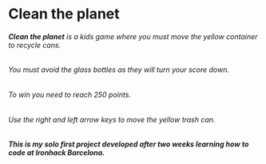 # Clean the planet

###### **Clean the planet** is a kids game where you must move the yellow container to recycle cans. 
###### You must avoid the glass bottles as they will turn your score down. 
###### To win you need to reach 250 points. 

###### Use the right and left arrow keys to move the yellow trash can.

###### **This is my solo first project developed after two weeks learning how to code at Ironhack Barcelona.**

